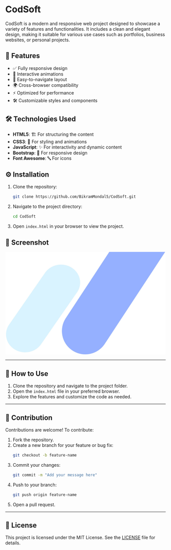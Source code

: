 # CodSoft 

CodSoft is a modern and responsive web project designed to showcase a variety of features and functionalities. It includes a clean and elegant design, making it suitable for various use cases such as portfolios, business websites, or personal projects.

## 🌟 Features
- ✅ Fully responsive design
- 🎨 Interactive animations
- 🧭 Easy-to-navigate layout
- 🌍 Cross-browser compatibility
- ⚡ Optimized for performance
- 🛠️ Customizable styles and components

## 🛠️ Technologies Used
- **HTML5**: 🏗️ For structuring the content
- **CSS3**: 🎨 For styling and animations
- **JavaScript**: ✨ For interactivity and dynamic content
- **Bootstrap**: 📱 For responsive design
- **Font Awesome**: 🔤 For icons

## ⚙️ Installation
1. Clone the repository:
   ```bash
   git clone https://github.com/BikramMondal5/CodSoft.git
   ```
2. Navigate to the project directory:
   ```bash
   cd CodSoft
   ```
3. Open `index.html` in your browser to view the project.

## 📸 Screenshot
![Project Screenshot](img/bg-img/banner-bg.jpg)

---

## 🚀 How to Use
1. Clone the repository and navigate to the project folder.
2. Open the `index.html` file in your preferred browser.
3. Explore the features and customize the code as needed.

---

## 🤝 Contribution
Contributions are welcome! To contribute:
1. Fork the repository.
2. Create a new branch for your feature or bug fix:
   ```bash
   git checkout -b feature-name
   ```
3. Commit your changes:
   ```bash
   git commit -m "Add your message here"
   ```
4. Push to your branch:
   ```bash
   git push origin feature-name
   ```
5. Open a pull request.

---

## 📜 License
This project is licensed under the MIT License. See the [LICENSE](LICENSE) file for details.
